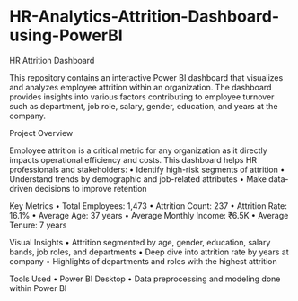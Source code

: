 # HR-Analytics-Attrition-Dashboard-using-PowerBI

HR Attrition Dashboard

This repository contains an interactive Power BI dashboard that visualizes and analyzes employee attrition within an organization. The dashboard provides insights into various factors contributing to employee turnover such as department, job role, salary, gender, education, and years at the company.

Project Overview

Employee attrition is a critical metric for any organization as it directly impacts operational efficiency and costs. This dashboard helps HR professionals and stakeholders:
	•	Identify high-risk segments of attrition
	•	Understand trends by demographic and job-related attributes
	•	Make data-driven decisions to improve retention

Key Metrics
	•	Total Employees: 1,473
	•	Attrition Count: 237
	•	Attrition Rate: 16.1%
	•	Average Age: 37 years
	•	Average Monthly Income: ₹6.5K
	•	Average Tenure: 7 years

Visual Insights
	•	Attrition segmented by age, gender, education, salary bands, job roles, and departments
	•	Deep dive into attrition rate by years at company
	•	Highlights of departments and roles with the highest attrition

Tools Used
	•	Power BI Desktop
	•	Data preprocessing and modeling done within Power BI

